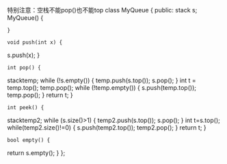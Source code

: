 特别注意：空栈不能pop()也不能top
class MyQueue {
public:
stack<int> s;
    MyQueue() {

    }
    
    void push(int x) {
s.push(x);
    }
    
    int pop() {
stack<int>temp;
		while (!s.empty())
		{
			temp.push(s.top());
			s.pop();
		}
		int t = temp.top();
		temp.pop();
		while (!temp.empty())
		{
			s.push(temp.top());
			temp.pop();
		}
		return t;
    }
    
    int peek() {
stack<int>temp2;
		while (s.size()>1)
		{
			temp2.push(s.top());
			s.pop();
		}
        int t=s.top();
        while(temp2.size()!=0)
        {
          s.push(temp2.top());
          temp2.pop();
          }
		return t;
    }
    
    bool empty() {
return s.empty();
    }
};
  
